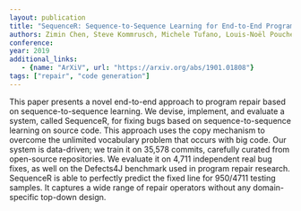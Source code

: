 ```yaml
---
layout: publication
title: "SequenceR: Sequence-to-Sequence Learning for End-to-End Program Repair"
authors: Zimin Chen, Steve Kommrusch, Michele Tufano, Louis-Noël Pouchet, Denys Poshyvanyk, Martin Monperrus
conference: 
year: 2019
additional_links:
   - {name: "ArXiV", url: "https://arxiv.org/abs/1901.01808"}
tags: ["repair", "code generation"]
---
```

This paper presents a novel end-to-end approach to program repair based on sequence-to-sequence learning. We devise, implement, and evaluate a system, called SequenceR, for fixing bugs based on sequence-to-sequence learning on source code. This approach uses the copy mechanism to overcome the unlimited vocabulary problem that occurs with big code. Our system is data-driven; we train it on 35,578 commits, carefully curated from open-source repositories. We evaluate it on 4,711 independent real bug fixes, as well on the Defects4J benchmark used in program repair research. SequenceR is able to perfectly predict the fixed line for 950/4711 testing samples. It captures a wide range of repair operators without any domain-specific top-down design.
